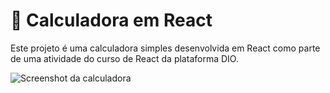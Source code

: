 # 🔢 Calculadora em React 
Este projeto é uma calculadora simples desenvolvida em React como parte de uma atividade do curso de React da plataforma DIO.

![Screenshot da calculadora](assets/print.jpg)